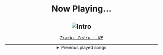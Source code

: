 <div align="center"> 
<h1>Now Playing...</h1>

![Intro](https://i.scdn.co/image/ab67616d00001e0295d5d85909d5deb5cee9f311)
--
_<samp><a href="https://open.spotify.com/track/65kWtHIqg2IACNR9KP4KOS">Track: Intro - NF</a></samp>_

<div style="border: 1px #4B5054 solid"></div>
<details>
  <summary>
    Previous played songs
  </summary>
  <table>
    <thead>
      <tr>
        <th>
          Artist
        </th>
        <th>
          Song
        </th>
        <th>
          Link
        </th>
      </tr>
    </thead>
    <tbody>
      <tr><td>NF</td><td>Intro</td><td><a href="https://open.spotify.com/track/65kWtHIqg2IACNR9KP4KOS">https://open.spotify.com/track/65kWtHIqg2IACNR9KP4KOS</a></td></tr><tr><td>Hollywood Undead</td><td>Been To Hell</td><td><a href="https://open.spotify.com/track/55ENgAZsQEQ6sdSJdc53QF">https://open.spotify.com/track/55ENgAZsQEQ6sdSJdc53QF</a></td></tr><tr><td>Citizen Soldier</td><td>Soldier</td><td><a href="https://open.spotify.com/track/2NfABhfF4aoPBtgMFlyHxb">https://open.spotify.com/track/2NfABhfF4aoPBtgMFlyHxb</a></td></tr><tr><td>Bullet For My Valentine</td><td>You Want a Battle? (Here's a War)</td><td><a href="https://open.spotify.com/track/1KCAEG6JcsTzi8ddZzs0nk">https://open.spotify.com/track/1KCAEG6JcsTzi8ddZzs0nk</a></td></tr><tr><td>Britt Nicole</td><td>Ready Or Not - Phenomenon Remix By Soul Glow Activatur</td><td><a href="https://open.spotify.com/track/0Cg1DQkhhXZDYd8dYaGSGB">https://open.spotify.com/track/0Cg1DQkhhXZDYd8dYaGSGB</a></td></tr><tr><td>Hopsin</td><td>Ill Mind of Hopsin 5</td><td><a href="https://open.spotify.com/track/7dDLHlyZJBqEWSndlPWyCT">https://open.spotify.com/track/7dDLHlyZJBqEWSndlPWyCT</a></td></tr><tr><td>Set It Off</td><td>I'll Sleep When I'm Dead</td><td><a href="https://open.spotify.com/track/5XLVfQhBz6vkJDd9NhgbXQ">https://open.spotify.com/track/5XLVfQhBz6vkJDd9NhgbXQ</a></td></tr><tr><td>Bury Tomorrow</td><td>Black Flame - Single Edit</td><td><a href="https://open.spotify.com/track/6REc2Tq4G2RW5zKXtusTLF">https://open.spotify.com/track/6REc2Tq4G2RW5zKXtusTLF</a></td></tr><tr><td>We As Human</td><td>Sever - EP Version</td><td><a href="https://open.spotify.com/track/47YvL9AcPWWeRGS99RR2I3">https://open.spotify.com/track/47YvL9AcPWWeRGS99RR2I3</a></td></tr><tr><td>The Exies</td><td>Ugly</td><td><a href="https://open.spotify.com/track/1NoE1pEKbjVDmwLvrMsoop">https://open.spotify.com/track/1NoE1pEKbjVDmwLvrMsoop</a></td></tr><tr><td>Soilwork</td><td>Rejection Role</td><td><a href="https://open.spotify.com/track/2cZlwQvxwAFFTNb2xCGDl4">https://open.spotify.com/track/2cZlwQvxwAFFTNb2xCGDl4</a></td></tr><tr><td>The Birthday Massacre</td><td>Red Stars</td><td><a href="https://open.spotify.com/track/25CRv7qnwyoa7kckF4HFb9">https://open.spotify.com/track/25CRv7qnwyoa7kckF4HFb9</a></td></tr><tr><td>Trivium</td><td>Feast Of Fire</td><td><a href="https://open.spotify.com/track/1c7kZbuNixEsCMbU3MZFpy">https://open.spotify.com/track/1c7kZbuNixEsCMbU3MZFpy</a></td></tr><tr><td>Killswitch Engage</td><td>Lost</td><td><a href="https://open.spotify.com/track/4K3x7FJ5PU3k10yTq14bCs">https://open.spotify.com/track/4K3x7FJ5PU3k10yTq14bCs</a></td></tr><tr><td>zebrahead</td><td>Falling Apart</td><td><a href="https://open.spotify.com/track/1SMMq7Zupw6IHw7Hvy4xb0">https://open.spotify.com/track/1SMMq7Zupw6IHw7Hvy4xb0</a></td></tr><tr><td>Hail The Villain</td><td>Runaway</td><td><a href="https://open.spotify.com/track/4sED67bl2t86z1bEx3J0S0">https://open.spotify.com/track/4sED67bl2t86z1bEx3J0S0</a></td></tr><tr><td>zebrahead</td><td>Falling Apart</td><td><a href="https://open.spotify.com/track/1SMMq7Zupw6IHw7Hvy4xb0">https://open.spotify.com/track/1SMMq7Zupw6IHw7Hvy4xb0</a></td></tr><tr><td>Wind Walkers</td><td>Maker's Mark</td><td><a href="https://open.spotify.com/track/1e0oCwNwS412F6Q083tvI1">https://open.spotify.com/track/1e0oCwNwS412F6Q083tvI1</a></td></tr><tr><td>Kitsune</td><td>A Long Farewell</td><td><a href="https://open.spotify.com/track/0S8jlUwpDvvQc2U0fl5PwE">https://open.spotify.com/track/0S8jlUwpDvvQc2U0fl5PwE</a></td></tr><tr><td>The Unguided</td><td>Phoenix Down - Zardonic Remix</td><td><a href="https://open.spotify.com/track/2nWTLLc9t2mLudvz9h0Ne5">https://open.spotify.com/track/2nWTLLc9t2mLudvz9h0Ne5</a></td></tr>
    </tbody>
  </table>
</details>

</div>

